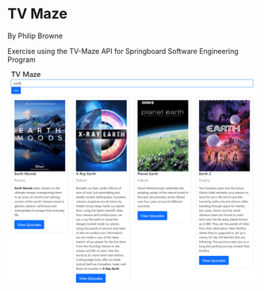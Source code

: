 # TV Maze

By Philip Browne

Exercise using the TV-Maze API for Springboard Software Engineering Program

![](https://raw.githubusercontent.com/philipbrowne/tv-maze/main/tv-maze-screenshot.png)

